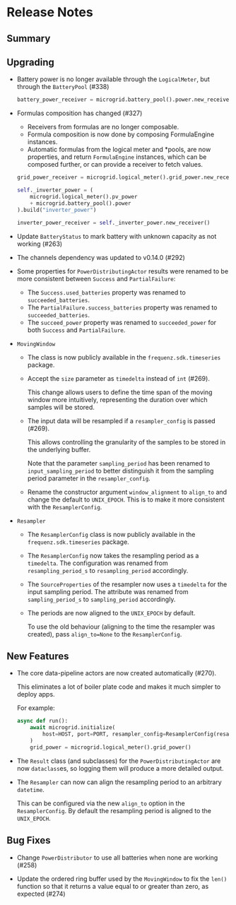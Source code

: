 # Release Notes

## Summary

<!-- Here goes a general summary of what this release is about -->

## Upgrading

* Battery power is no longer available through the `LogicalMeter`, but through the `BatteryPool` (#338)

  ``` python
  battery_power_receiver = microgrid.battery_pool().power.new_receiver()
  ```

* Formulas composition has changed (#327)
  * Receivers from formulas are no longer composable.
  * Formula composition is now done by composing FormulaEngine instances.
  * Automatic formulas from the logical meter and \*pools, are now properties, and return `FormulaEngine` instances, which can be composed further, or can provide a receiver to fetch values.

  ``` python
  grid_power_receiver = microgrid.logical_meter().grid_power.new_receiver()

  self._inverter_power = (
      microgrid.logical_meter().pv_power
      + microgrid.battery_pool().power
  ).build("inverter_power")

  inverter_power_receiver = self._inverter_power.new_receiver()
  ```

* Update `BatteryStatus` to mark battery with unknown capacity as not working (#263)

* The channels dependency was updated to v0.14.0 (#292)

* Some properties for `PowerDistributingActor` results were renamed to be more consistent between `Success` and `PartialFailure`:

  * The `Success.used_batteries` property was renamed to `succeeded_batteries`.
  * The `PartialFailure.success_batteries` property was renamed to `succeeded_batteries`.
  * The `succeed_power` property was renamed to `succeeded_power` for both `Success` and `PartialFailure`.

* `MovingWindow`

  * The class is now publicly available in the `frequenz.sdk.timeseries` package.

  * Accept the `size` parameter as `timedelta` instead of `int` (#269).

    This change allows users to define the time span of the moving window more intuitively, representing the duration over which samples will be stored.

  * The input data will be resampled if a `resampler_config` is passed (#269).

    This allows controlling the granularity of the samples to be stored in the underlying buffer.

    Note that the parameter `sampling_period` has been renamed to `input_sampling_period` to better distinguish it from the sampling period parameter in the `resampler_config`.

  * Rename the constructor argument `window_alignment` to `align_to` and change the default to `UNIX_EPOCH`. This is to make it more consistent with the `ResamplerConfig`.

* `Resampler`

  * The `ResamplerConfig` class is now publicly available in the `frequenz.sdk.timeseries` package.

  * The `ResamplerConfig` now takes the resampling period as a `timedelta`. The configuration was renamed from `resampling_period_s` to `resampling_period` accordingly.

  * The `SourceProperties` of the resampler now uses a `timedelta` for the input sampling period. The attribute was renamed from `sampling_period_s` to `sampling_period` accordingly.

  * The periods are now aligned to the `UNIX_EPOCH` by default.

    To use the old behaviour (aligning to the time the resampler was created), pass `align_to=None` to the `ResamplerConfig`.

## New Features

* The core data-pipeline actors are now created automatically (#270).

  This eliminates a lot of boiler plate code and makes it much simpler to deploy apps.

  For example:

  ``` python
  async def run():
      await microgrid.initialize(
          host=HOST, port=PORT, resampler_config=ResamplerConfig(resampling_period_s=1.0)
      )
      grid_power = microgrid.logical_meter().grid_power()
  ```

* The `Result` class (and subclasses) for the `PowerDistributingActor` are now `dataclass`es, so logging them will produce a more detailed output.

* The `Resampler` can now can align the resampling period to an arbitrary `datetime`.

  This can be configured via the new `align_to` option in the `ResamplerConfig`. By default the resampling period is aligned to the `UNIX_EPOCH`.

## Bug Fixes

* Change `PowerDistributor` to use all batteries when none are working (#258)

* Update the ordered ring buffer used by the `MovingWindow` to fix the `len()` function so that it returns a value equal to or greater than zero, as expected (#274)
